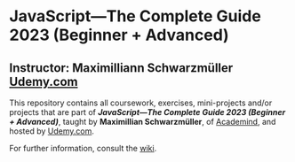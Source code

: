# JavaScript&mdash;The Complete Guide 2023 (Beginner + Advanced)

## Instructor: Maximilliann Schwarzmüller [Udemy.com](https://udemy.com)

This repository contains all coursework, exercises, mini-projects and/or projects
that are part of **_JavaScript&mdash;The Complete Guide 2023 (Beginner + Advanced)_**,
taught by **Maximillian Schwarzmüller**, of [Academind](https://academind.com/), and
hosted by [Udemy.com](https://udemy.com).

For further information, consult the
[wiki](https://github.com/RHieger/javascript-complete-guide-2020/wiki).
